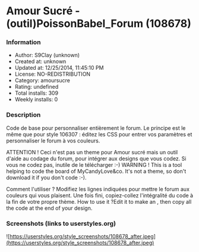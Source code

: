 # Amour Sucré - (outil)PoissonBabel_Forum (108678)

### Information
- Author: S9Clay (unknown)
- Created at: unknown
- Updated at: 12/25/2014, 11:45:10 PM
- License: NO-REDISTRIBUTION
- Category: amoursucre
- Rating: undefined
- Total installs: 309
- Weekly installs: 0


### Description
Code de base pour personnaliser entièrement le forum. Le principe est le même que pour style 106307 : éditez les CSS pour entrer vos paramètres et personnaliser le forum à vos couleurs.

ATTENTION ! Ceci n'est pas un theme pour Amour sucré mais un outil d'aide au codage du forum, pour intégrer aux designs que vous codez. Si vous ne codez pas, inutile de le télécharger :-)
WARNING ! This is a tool helping to code the board of MyCandyLove&co. It's not a theme, so don't download it if you don't code :-).

Comment l'utiliser ? Modifiez les lignes indiquées pour mettre le forum aux couleurs qui vous plaisent. Une fois fini, copiez-collez l'intégralité du code à la fin de votre propre thème.
How to use it ?Edit it to make an , then copy all the code at the end of your design.


### Screenshots (links to userstyles.org)
![https://userstyles.org/style_screenshots/108678_after.jpeg](https://userstyles.org/style_screenshots/108678_after.jpeg)


